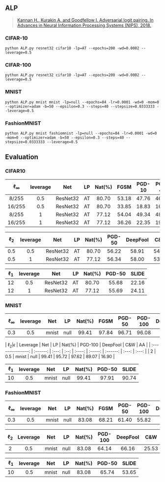 

## ALP



> [Kannan H., Kurakin A. and Goodfellow I. Adversarial logit pairing. In Advances in Neural Information Processing Systems (NIPS), 2018.](https://arxiv.org/abs/1803.06373)



### CIFAR-10

    python ALP.py resnet32 cifar10 -lp=AT --epochs=200 -wd=0.0002 --leverage=0.5

### CIFAR-100

    python ALP.py resnet32 cifar10 -lp=AT --epochs=200 -wd=0.0002 --leverage=0.5

### MNIST

    python ALP.py mnist mnist -lp=null --epochs=84 -lr=0.0001 -wd=0 -mom=0 --optimizer=adam -b=50 --epsilon=0.3 --steps=40 --stepsize=0.0333333 --leverage=0.5

### FashionMNIST

    python ALP.py mnist fashiomnist -lp=null --epochs=84 -lr=0.0001 -wd=0 -mom=0 --optimizer=adam -b=50 --epsilon=0.3 --steps=40 --stepsize=0.0333333 --leverage=0.5



## Evaluation



### CIFAR10



| $\ell_{\infty}$ | leverage |   Net    |  LP  | Nat(%) | FGSM  | PGD-10 | PGD-40 | DeepFool |  AA   |
| :-----------------------: | :------: | :------: | :--: | :----: | :---: | :----: | :----: | :------: | :---: |
|           8/255           |   0.5    | ResNet32 |  AT  | 80.70  | 53.18 | 47.76  | 46.95  |  49.54   | 43.23 |
|          16/255           |   0.5    | ResNet32 |  AT  | 80.70  | 33.85 | 18.83  | 16.55  |  27.22   | 12.27 |
|           8/255           |    1     | ResNet32 |  AT  | 77.12  | 54.04 | 49.34  | 48.61  |  49.53   | 44.89 |
|          16/255           |    1     | ResNet32 |  AT  | 77.12  | 36.26 | 22.35  | 19.64  |  28.56   | 14.34 |





| $\ell_2$ | leverage |   Net    |  LP  | Nat(%) | PGD-50 | DeepFool |  C&W  |  AA   |
| :---------------: | :------: | :------: | :--: | :----: | :----: | :------: | :---: | :---: |
|        0.5        |   0.5    | ResNet32 |  AT  | 80.70  | 56.22  |  58.91   | 54.26 | 53.34 |
|        0.5        |    1     | ResNet32 |  AT  | 77.12  | 56.34  |  58.00   | 53.91 | 53.25 |




| $\ell_1$ | leverage |   Net    |  LP  | Nat(%) | PGD-50 | SLIDE |
| :---------------: | :------: | :------: | :--: | :----: | :----: | :---: |
|        12         |   0.5    | ResNet32 |  AT  | 80.70  | 55.68  | 22.16 |
|        12         |    1     | ResNet32 |  AT  | 77.12  | 55.69  | 24.11 |



### MNIST



| $\ell_{\infty}$ | leverage |  Net  |  LP  | Nat(%) | FGSM  | PGD-50 | PGD-100 | DeepFool |  AA   |
| :-----------------------: | :------: | :---: | :--: | :----: | :---: | :----: | :-----: | :------: | :---: |
|            0.3            |   0.5    | mnist | null | 99.41  | 97.84 | 96.71  |  96.08  |  97.17   | 92.60 |



| $\ell_2|\epsilon$ | Leverage |  Net  |  LP  | Nat(%) | PGD-100 | DeepFool |  C&W  |  AA   |
| :---------------: | :------: | :---: | :--: | :----: | :-----: | :------: | :---: | :---: |
|         2         |   0.5    | mnist | null | 99.41  |  95.72  |  97.62   | 89.07 | 16.90 |



| $\ell_1$ | leverage |  Net  |  LP  | Nat(%) | PGD-50 | SLIDE |
| :---------------: | :------: | :---: | :--: | :----: | :----: | :---: |
|        10         |   0.5    | mnist | null | 99.41  | 97.91  | 90.74 |



### FashionMNIST





| $\ell_{\infty}$ | leverage |  Net  |  LP  | Nat(%) | FGSM  | PGD-50 | PGD-100 | DeepFool |  AA   |
| :-----------------------: | :------: | :---: | :--: | :----: | :---: | :----: | :-----: | :------: | :---: |
|            0.3            |   0.5    | mnist | null | 83.08  | 68.21 | 61.40  |  55.82  |  56.35   | 24.25 |



| $\ell_2$ | Leverage |  Net  |  LP  | Nat(%) | PGD-100 | DeepFool |  C&W  |  AA  |
| :---------------: | :------: | :---: | :--: | :----: | :-----: | :------: | :---: | :--: |
|         2         |   0.5    | mnist | null | 83.08  |  64.14  |  66.16   | 25.53 | 2.35 |



| $\ell_1$ | leverage |  Net  |  LP  | Nat(%) | PGD-50 | SLIDE |
| :---------------: | :------: | :---: | :--: | :----: | :----: | :---: |
|        10         |   0.5    | mnist | null | 83.08  | 65.74  | 53.65 |







